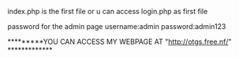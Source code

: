 index.php is the first file or u can access login.php as first file 


password for the admin page
username:admin 
password:admin123

*********YOU CAN ACCESS MY WEBPAGE AT  "http://otgs.free.nf/" *************
